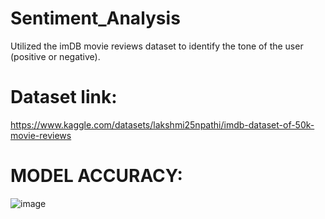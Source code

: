 # Sentiment_Analysis
Utilized the imDB movie reviews dataset to identify the tone of the user (positive or negative).

# Dataset link:
https://www.kaggle.com/datasets/lakshmi25npathi/imdb-dataset-of-50k-movie-reviews

# MODEL ACCURACY:
![image](https://github.com/user-attachments/assets/57ff6659-d8f7-4b46-9155-029343518683)
